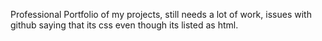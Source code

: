 Professional Portfolio of my projects, still needs a lot of work, issues with github saying that its css even though its listed as html. 
